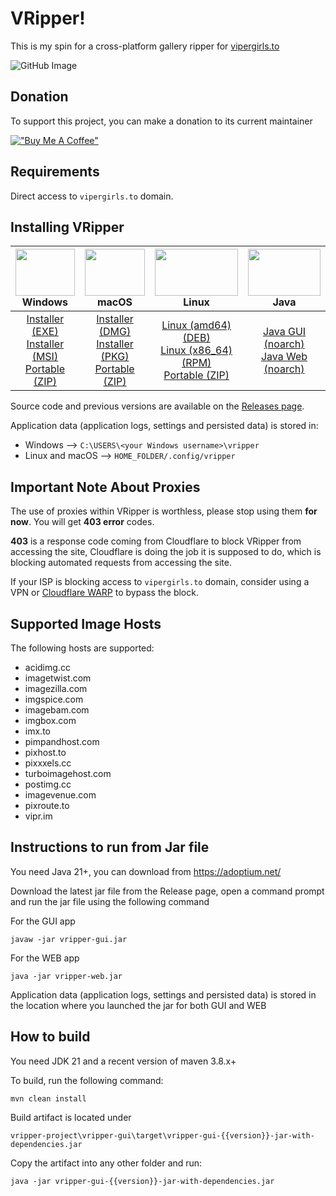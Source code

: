 # VRipper!

This is my spin for a cross-platform gallery ripper for [vipergirls.to](https://vipergirls.to)

![GitHub Image](/image.png)

## Donation
To support this project, you can make a donation to its current maintainer

[!["Buy Me A Coffee"](https://www.buymeacoffee.com/assets/img/custom_images/orange_img.png)](https://buymeacoffee.com/devclaw)

## Requirements
Direct access to `vipergirls.to` domain.

## Installing VRipper

<img src="https://github.com/stashapp/stash/raw/develop/docs/readme_assets/windows_logo.svg" width="100%" height="75"> Windows | <img src="https://github.com/stashapp/stash/raw/develop/docs/readme_assets/mac_logo.svg" width="100%" height="75"> macOS | <img src="https://github.com/stashapp/stash/raw/develop/docs/readme_assets/linux_logo.svg" width="100%" height="75"> Linux  | <img src="https://images.vexels.com/media/users/3/166401/isolated/preview/b82aa7ac3f736dd78570dd3fa3fa9e24-java-programming-language-icon-by-vexels.png" width="100%" height="75"> Java
:---:|:---:|:---:|:---:
[Installer (EXE)](https://github.com/death-claw/vripper-project/releases/download/6.3.0/vripper-windows-installer-6.3.0.exe) <br /> [Installer (MSI)](https://github.com/death-claw/vripper-project/releases/download/6.3.0/vripper-windows-installer-6.3.0.msi) <br /> [Portable (ZIP)](https://github.com/death-claw/vripper-project/releases/download/6.3.0/vripper-windows-portable-6.3.0.zip) | [Installer (DMG)](https://github.com/death-claw/vripper-project/releases/download/6.3.0/vripper-macos-6.3.0.dmg) <br /> [Installer (PKG)](https://github.com/death-claw/vripper-project/releases/download/6.3.0/vripper-macos-6.3.0.pkg) <br /> [Portable (ZIP)](https://github.com/death-claw/vripper-project/releases/download/6.3.0/vripper-macos-portable-6.3.0.zip)  | [Linux (amd64) (DEB)](https://github.com/death-claw/vripper-project/releases/download/6.3.0/vripper-linux-6.3.0_amd64.deb) <br /> [Linux (x86_64) (RPM)](https://github.com/death-claw/vripper-project/releases/download/6.3.0/vripper-linux-6.3.0.x86_64.rpm) <br /> [Portable (ZIP)](https://github.com/death-claw/vripper-project/releases/download/6.3.0/vripper-linux-portable-6.3.0.zip) | [Java GUI (noarch)](https://github.com/death-claw/vripper-project/releases/download/6.3.0/vripper-noarch-gui-6.3.0.jar) <br /> [Java Web (noarch)](https://github.com/death-claw/vripper-project/releases/download/6.3.0/vripper-noarch-web-6.3.0.jar)

Source code and previous versions are available on the [Releases page](https://github.com/death-claw/vripper-project/releases).  

Application data (application logs, settings and persisted data) is stored in:  
* Windows --> `C:\USERS\<your Windows username>\vripper` 
* Linux and macOS --> `HOME_FOLDER/.config/vripper`


## Important Note About Proxies
The use of proxies within VRipper is worthless, please stop using them **for now**. You will get **403 error** codes.  

**403** is a response code coming from Cloudflare to block VRipper from accessing the site, Cloudflare is doing the job it is supposed to do, which is blocking automated requests from accessing the site. 

If your ISP is blocking access to `vipergirls.to` domain, consider using a VPN or [Cloudflare WARP](https://one.one.one.one/) to bypass the block.

## Supported Image Hosts
The following hosts are supported:
* acidimg.cc  
* imagetwist.com  
* imagezilla.com  
* imgspice.com  
* imagebam.com  
* imgbox.com  
* imx.to  
* pimpandhost.com  
* pixhost.to  
* pixxxels.cc  
* turboimagehost.com  
* postimg.cc  
* imagevenue.com  
* pixroute.to  
* vipr.im  

## Instructions to run from Jar file
You need Java 21+, you can download from https://adoptium.net/

Download the latest jar file from the Release page, open a command prompt and run the jar file using the following command

For the GUI app

    javaw -jar vripper-gui.jar

For the WEB app

    java -jar vripper-web.jar

Application data (application logs, settings and persisted data) is stored in the location where you launched the jar for both GUI and WEB


## How to build

You need JDK 21 and a recent version of maven 3.8.x+

To build, run the following command:

    mvn clean install

Build artifact is located under

    vripper-project\vripper-gui\target\vripper-gui-{{version}}-jar-with-dependencies.jar

Copy the artifact into any other folder and run:

    java -jar vripper-gui-{{version}}-jar-with-dependencies.jar
